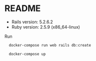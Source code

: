 # README
* Rails version: 5.2.6.2
* Ruby version: 2.5.9 (x86_64-linux)


Run

```sh
  docker-compose run web rails db:create
```

```sh
  docker-compose up
```

